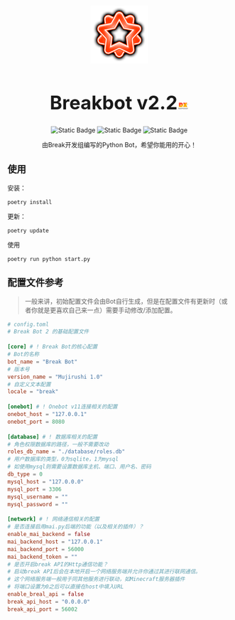 <div align="center">
    <img src="/static/img/dxdoublebreakstar.png" alt="logo" />
    <h1 style="font-size:3em;">Breakbot v2.2<img src="static/img/dx.png" width="5%" /></h1>
    <img src="https://img.shields.io/badge/python-3.12%2B-blue?logo=python&logoColor=edb641" alt="Static Badge">
    <img src="https://img.shields.io/badge/Nonebot-2-green" alt="Static Badge">
    <img src="https://img.shields.io/badge/Dev-Alpha_2.2.0001-orange" alt="Static Badge">
    <p>由Break开发组编写的Python Bot，希望你能用的开心！</p>
</div>

## 使用

安装：

```shell
poetry install
```

更新：

```shell
poetry update
```
使用

```shell
poetry run python start.py
```

## 配置文件参考

> 一般来讲，初始配置文件会由Bot自行生成，但是在配置文件有更新时（或者你就是更喜欢自己来一点）需要手动修改/添加配置。

```toml
# config.toml
# Break Bot 2 的基础配置文件

[core] # ! Break Bot的核心配置
# Bot的名称
bot_name = "Break Bot"
# 版本号
version_name = "Mujirushi 1.0"
# 自定义文本配置
locale = "break"

[onebot] # ! Onebot v11连接相关的配置
onebot_host = "127.0.0.1"
onebot_port = 8080

[database] # ! 数据库相关的配置
# 角色权限数据库的路径，一般不需要改动
roles_db_name = "./database/roles.db"
# 用户数据库的类型，0为sqlite，1为mysql
# 如使用mysql则需要设置数据库主机、端口、用户名、密码
db_type = 0
mysql_host = "127.0.0.0"
mysql_port = 3306
mysql_username = ""
mysql_password = ""

[network] # ! 网络通信相关的配置
# 是否连接启用mai.py后端的功能（以及相关的插件）？
enable_mai_backend = false
mai_backend_host = "127.0.0.1"
mai_backend_port = 56000
mai_backend_token = ""
# 是否开启break API的Http通信功能？
# 启动break API后会在本地开启一个网络服务端并允许你通过其进行联网通信。
# 这个网络服务端一般用于同其他服务进行联动，如Minecraft服务器插件
# 将端口设置为0之后可以直接在host中填入URL
enable_breal_api = false
break_api_host = "0.0.0.0"
break_api_port = 56002

```